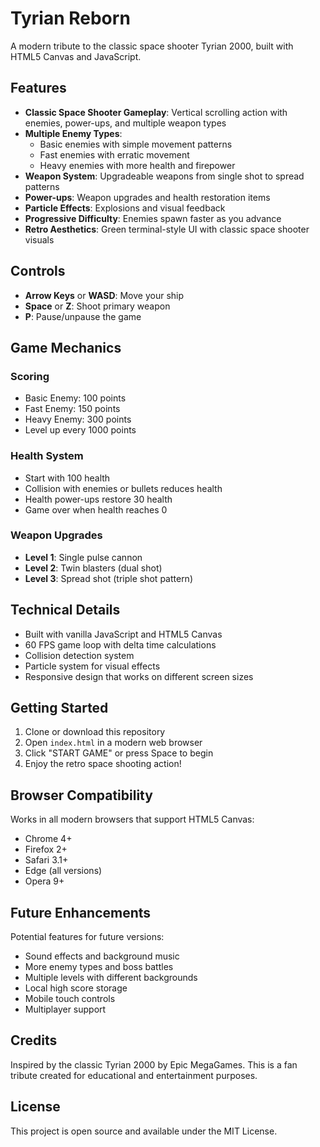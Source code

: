 # Tyrian Reborn

A modern tribute to the classic space shooter Tyrian 2000, built with HTML5 Canvas and JavaScript.

## Features

- **Classic Space Shooter Gameplay**: Vertical scrolling action with enemies, power-ups, and multiple weapon types
- **Multiple Enemy Types**: 
  - Basic enemies with simple movement patterns
  - Fast enemies with erratic movement
  - Heavy enemies with more health and firepower
- **Weapon System**: Upgradeable weapons from single shot to spread patterns
- **Power-ups**: Weapon upgrades and health restoration items
- **Particle Effects**: Explosions and visual feedback
- **Progressive Difficulty**: Enemies spawn faster as you advance
- **Retro Aesthetics**: Green terminal-style UI with classic space shooter visuals

## Controls

- **Arrow Keys** or **WASD**: Move your ship
- **Space** or **Z**: Shoot primary weapon
- **P**: Pause/unpause the game

## Game Mechanics

### Scoring
- Basic Enemy: 100 points
- Fast Enemy: 150 points  
- Heavy Enemy: 300 points
- Level up every 1000 points

### Health System
- Start with 100 health
- Collision with enemies or bullets reduces health
- Health power-ups restore 30 health
- Game over when health reaches 0

### Weapon Upgrades
- **Level 1**: Single pulse cannon
- **Level 2**: Twin blasters (dual shot)
- **Level 3**: Spread shot (triple shot pattern)

## Technical Details

- Built with vanilla JavaScript and HTML5 Canvas
- 60 FPS game loop with delta time calculations
- Collision detection system
- Particle system for visual effects
- Responsive design that works on different screen sizes

## Getting Started

1. Clone or download this repository
2. Open `index.html` in a modern web browser
3. Click "START GAME" or press Space to begin
4. Enjoy the retro space shooting action!

## Browser Compatibility

Works in all modern browsers that support HTML5 Canvas:
- Chrome 4+
- Firefox 2+
- Safari 3.1+
- Edge (all versions)
- Opera 9+

## Future Enhancements

Potential features for future versions:
- Sound effects and background music
- More enemy types and boss battles
- Multiple levels with different backgrounds
- Local high score storage
- Mobile touch controls
- Multiplayer support

## Credits

Inspired by the classic Tyrian 2000 by Epic MegaGames. This is a fan tribute created for educational and entertainment purposes.

## License

This project is open source and available under the MIT License.
